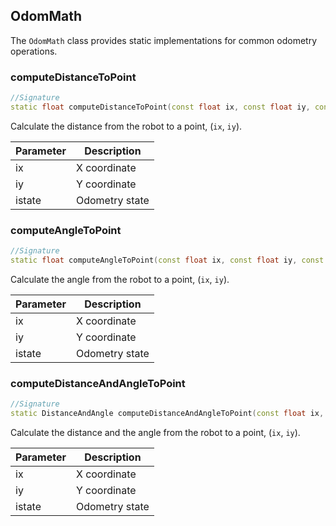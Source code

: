 ## OdomMath

The `OdomMath` class provides static implementations for common odometry operations.

### computeDistanceToPoint

```c++
//Signature
static float computeDistanceToPoint(const float ix, const float iy, const OdomState& istate)
```

Calculate the distance from the robot to a point, (`ix`, `iy`).

Parameter | Description
----------|------------
ix | X coordinate
iy | Y coordinate
istate | Odometry state

### computeAngleToPoint

```c++
//Signature
static float computeAngleToPoint(const float ix, const float iy, const OdomState& istate)
```

Calculate the angle from the robot to a point, (`ix`, `iy`).

Parameter | Description
----------|------------
ix | X coordinate
iy | Y coordinate
istate | Odometry state

### computeDistanceAndAngleToPoint

```c++
//Signature
static DistanceAndAngle computeDistanceAndAngleToPoint(const float ix, const float iy, const OdomState& istate)
```

Calculate the distance and the angle from the robot to a point, (`ix`, `iy`).

Parameter | Description
----------|------------
ix | X coordinate
iy | Y coordinate
istate | Odometry state
